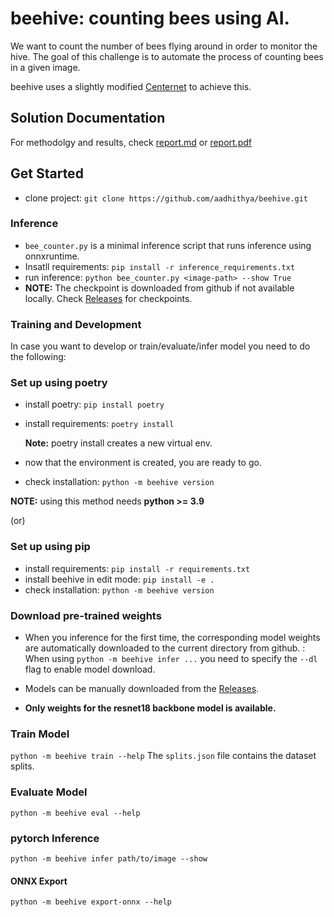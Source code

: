 # beehive: counting bees using AI.

We want to count the number of bees flying around in order to monitor the hive. The goal of this
challenge is to automate the process of counting bees in a given image.

beehive uses a slightly modified [Centernet](https://arxiv.org/pdf/1904.07850.pdf) to achieve this.
## Solution Documentation
For methodolgy and results, check [report.md](./report.md) or [report.pdf](./report.pdf)
## Get Started

- clone project: `git clone https://github.com/aadhithya/beehive.git`

### Inference
- `bee_counter.py` is a minimal inference script that runs inference using onnxruntime.
- Insatll requirements: `pip install -r inference_requirements.txt`
- run inference: `python bee_counter.py <image-path> --show True`
- **NOTE:** The checkpoint is downloaded from github if not available locally. Check [Releases](https://github.com/aadhithya/beehive/releases/tag/weights) for checkpoints.

### Training and Development
In case you want to develop or train/evaluate/infer model you need to do the following:

### Set up using poetry
- install poetry: `pip install poetry`
- install requirements: `poetry install`

    **Note:** poetry install creates a new virtual env.
- now that the environment is created, you are ready to go.
- check installation: `python -m beehive version`

**NOTE:** using this method needs **python >= 3.9**

(or)

### Set up using pip
- install requirements: `pip install -r requirements.txt`
- install beehive in edit mode: `pip install -e .`
- check installation: `python -m beehive version`


### Download pre-trained weights
- When you inference for the first time, the corresponding model weights are automatically downloaded to the current directory from github. : When using `python -m beehive infer ...` you need to specify the `--dl` flag to enable model download.

- Models can be manually downloaded from the [Releases](https://github.com/aadhithya/beehive/releases/tag/weights).
- **Only weights for the resnet18 backbone model is available.**


### Train Model
`python -m beehive train --help`
The `splits.json` file contains the dataset splits.

### Evaluate Model
`python -m beehive eval --help`

### pytorch Inference
`python -m beehive infer path/to/image --show`

#### ONNX Export
`python -m beehive export-onnx --help`
